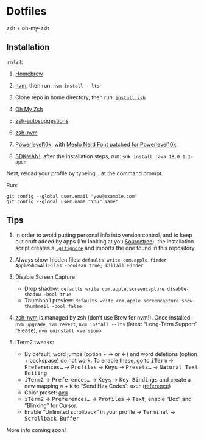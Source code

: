 # Dotfiles

zsh + oh-my-zsh

## Installation

Install:

1. [Homebrew](https://brew.sh/)

1. [nvm](https://github.com/nvm-sh/nvm), then run: `nvm install --lts`

1. Clone repo in home directory, then run: [`install.zsh`](install.zsh)

1. [Oh My Zsh](https://github.com/ohmyzsh/ohmyzsh)

1. [zsh-autosuggestions](https://github.com/zsh-users/zsh-autosuggestions)

1. [zsh-nvm](https://github.com/lukechilds/zsh-nvm)

1. [Powerlevel10k](https://github.com/romkatv/powerlevel10k), with [Meslo Nerd Font patched for Powerlevel10k](https://github.com/romkatv/powerlevel10k/blob/master/README.md#fonts)

1. [SDKMAN!](https://sdkman.io/install), after the installation steps, run: `sdk install java 18.0.1.1-open`

Next, reload your profile by typeing `.` at the command prompt.

Run:

```
git config --global user.email "you@example.com"
git config --global user.name "Your Name"
```

## Tips

1. In order to avoid putting personal info into version control, and to keep out cruft added by apps (I’m looking at you [Sourcetree](https://www.sourcetreeapp.com/)), the installation script creates a [`.gitignore`](.gitignore) and imports the one found in this repository.

1. Always show hidden files: `defaults write com.apple.finder AppleShowAllFiles -boolean true; killall Finder`

1. Disable Screen Capture

    - Drop shadow: `defaults write com.apple.screencapture disable-shadow -bool true`
    - Thumbnail preview: `defaults write com.apple.screencapture show-thumbnail -bool false`

1. [zsh-nvm](https://github.com/lukechilds/zsh-nvm) is managed by zsh (don’t use Brew for nvm!). Once installed: `nvm upgrade`, `nvm revert`, `nvm install --lts` (latest “Long-Term Support” release), `nvm uninstall <version>`

1. iTerm2 tweaks:

    - By default, word jumps (option + → or ←) and word deletions (option + backspace) do not work. To enable these, go to <kbd>iTerm</kbd> → <kbd>Preferences…</kbd> → <kbd>Profiles</kbd> → <kbd>Keys</kbd> → <kbd>Presets…</kbd> → <kbd>Natural Text Editing</kbd>
    - <kbd>iTerm2</kbd> → <kbd>Preferences…</kbd> → <kbd>Keys</kbd> → <kbd>Key Bindings</kbd> and create a new mapping <kbd>⌘</kbd> + <kbd>K</kbd> to “Send Hex Codes”: `0x0c` ([reference](https://superuser.com/a/1036168/201992))
    - Color preset: [ayu](https://raw.githubusercontent.com/mbadolato/iTerm2-Color-Schemes/master/schemes/ayu.itermcolors)
    - <kbd>iTerm2</kbd> → <kbd>Preferences…</kbd> → <kbd>Profiles</kbd> → <kbd>Text</kbd>, enable “Box” and “Blinking” for Cursor.
    - Enable “Unlimited scrollback” in your profile → <kbd>Terminal</kbd> → <kbd>Scrollback Buffer</kbd>

More info coming soon!
